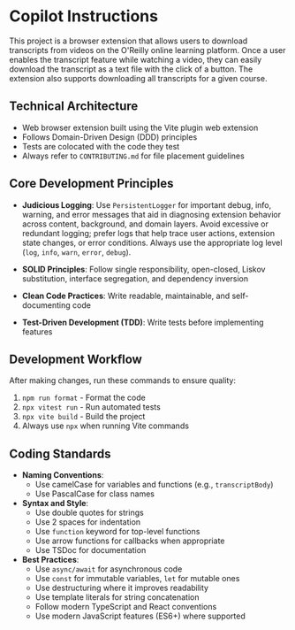 # Copilot Instructions

This project is a browser extension that allows users to download transcripts from videos on the O'Reilly online learning platform. Once a user enables the transcript feature while watching a video, they can easily download the transcript as a text file with the click of a button. The extension also supports downloading all transcripts for a given course.

## Technical Architecture

- Web browser extension built using the Vite plugin web extension
- Follows Domain-Driven Design (DDD) principles
- Tests are colocated with the code they test
- Always refer to `CONTRIBUTING.md` for file placement guidelines

## Core Development Principles

- **Judicious Logging**: Use `PersistentLogger` for important debug, info, warning, and error messages that aid in diagnosing extension behavior across content, background, and domain layers. Avoid excessive or redundant logging; prefer logs that help trace user actions, extension state changes, or error conditions. Always use the appropriate log level (`log`, `info`, `warn`, `error`, `debug`).

- **SOLID Principles**: Follow single responsibility, open-closed, Liskov substitution, interface segregation, and dependency inversion
- **Clean Code Practices**: Write readable, maintainable, and self-documenting code
- **Test-Driven Development (TDD)**: Write tests before implementing features

## Development Workflow

After making changes, run these commands to ensure quality:

1. `npm run format` - Format the code
2. `npx vitest run` - Run automated tests
3. `npx vite build` - Build the project
4. Always use `npx` when running Vite commands

## Coding Standards

- **Naming Conventions**:
  - Use camelCase for variables and functions (e.g., `transcriptBody`)
  - Use PascalCase for class names
- **Syntax and Style**:
  - Use double quotes for strings
  - Use 2 spaces for indentation
  - Use `function` keyword for top-level functions
  - Use arrow functions for callbacks when appropriate
  - Use TSDoc for documentation
- **Best Practices**:
  - Use `async/await` for asynchronous code
  - Use `const` for immutable variables, `let` for mutable ones
  - Use destructuring where it improves readability
  - Use template literals for string concatenation
  - Follow modern TypeScript and React conventions
  - Use modern JavaScript features (ES6+) where supported
